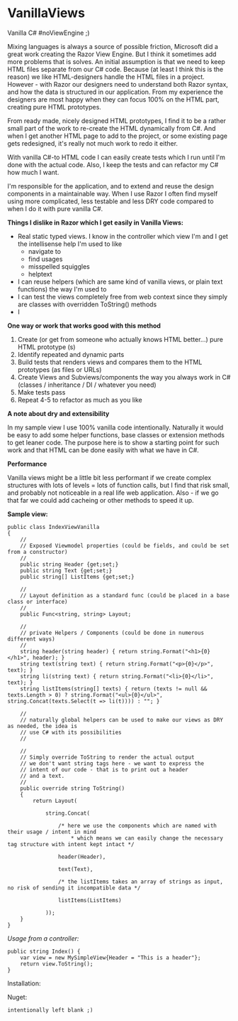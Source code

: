 VanillaViews
============

Vanilla C# #noViewEngine ;)

Mixing languages is always a source of possible friction, Microsoft did a great work creating the Razor View Engine. But
I think it sometimes add more problems that is solves. An initial assumption is that we need to keep HTML files separate from
our C# code. Because (at least I think this is the reason) we like HTML-designers handle the HTML files in a project. However -
with Razor our designers need to understand both Razor syntax, and how the data is structured in our application. From my experience
the designers are most happy when they can focus 100% on the HTML part, creating pure HTML prototypes.

From ready made, nicely designed HTML prototypes, I find it to be a rather small part of the work to re-create the HTML dynamically
from C#. And when I get another HTML page to add to the project, or some existing page gets redesigned, it's really not much work
to redo it either.

With vanilla C#-to HTML code I can easily create tests which I run until I'm done with the actual code. Also, I keep the tests and can 
refactor my C# how much I want.

I'm responsible for the application, and to extend and reuse the design components in a maintainable way. When I use Razor I often find
myself using more complicated, less testable and less DRY code compared to when I do it with pure vanilla C#.

**Things I dislike in Razor which I get easily in Vanilla Views:**

- Real static typed views. I know in the controller which view I'm and I get the intellisense help I'm used
to like 
	- navigate to
	- find usages
	- misspelled squiggles
	- helptext
- I can reuse helpers (which are same kind of vanilla views, or plain text functions) the way I'm used to
- I can test the views completely free from web context since they simply are classes with overridden ToString()
methods
- I 

**One way or work that works good with this method**

1) Create (or get from someone who actually knows HTML better...) pure HTML prototype (s)
2) Identify repeated and dynamic parts
3) Build tests that renders views and compares them to the HTML prototypes (as files or URLs)
4) Create Views and Subviews/components the way you always work in C# (classes / inheritance / DI / whatever you need)
5) Make tests pass
6) Repeat 4-5 to refactor as much as you like

**A note about dry and extensibility**

In my sample view I use 100% vanilla code intentionally. Naturally it would be easy to add some helper functions, base
classes or extension methods to get leaner code. The purpose here is to show a starting point for such work and that HTML
can be done easily with what we have in C#.

**Performance**

Vanilla views might be a little bit less performant if we create complex structures with lots of levels = lots of function calls, 
but I find that risk small, and probably not noticeable in a real life web application. Also - if we go that far we could add 
cacheing or other methods to speed it up.

**Sample view:**

    public class IndexViewVanilla
    {
        //
        // Exposed Viewmodel properties (could be fields, and could be set from a constructor)
        //
        public string Header {get;set;}
        public string Text {get;set;}
        public string[] ListItems {get;set;}

        //
        // Layout definition as a standard func (could be placed in a base class or interface)
        //
        public Func<string, string> Layout;

        //
        // private Helpers / Components (could be done in numerous different ways)
        //
        string header(string header) { return string.Format("<h1>{0}</h1>", header); }
        string text(string text) { return string.Format("<p>{0}</p>", text); }
        string li(string text) { return string.Format("<li>{0}</li>", text); }
        string listItems(string[] texts) { return (texts != null && texts.Length > 0) ? string.Format("<ul>{0}</ul>", string.Concat(texts.Select(t => li(t)))) : ""; }

		// 
		// naturally global helpers can be used to make our views as DRY as needed, the idea is 
		// use C# with its possibilities
		//

        //
        // Simply override ToString to render the actual output
        // we don't want string tags here - we want to express the 
        // intent of our code - that is to print out a header
        // and a text.
        // 
        public override string ToString()
        {
            return Layout(

                string.Concat(

                    /* here we use the components which are named with their usage / intent in mind
                        * which means we can easily change the necessary tag structure with intent kept intact */

                    header(Header),

                    text(Text),

                    /* the listItems takes an array of strings as input, no risk of sending it incompatible data */

                    listItems(ListItems)

                ));
        }
    }

*Usage from a controller:*

	public string Index() {	
		var view = new MySimpleView{Header = "This is a header"}; 
		return view.ToString();
	}

Installation:

Nuget:

	intentionally left blank ;)
